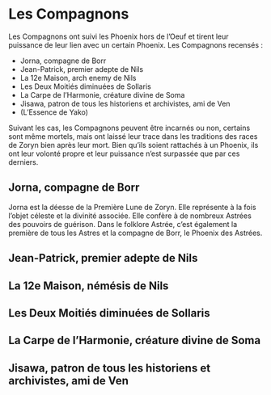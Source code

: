 # Les Compagnons

Les Compagnons ont suivi les Phoenix hors de l’Oeuf et tirent leur puissance de leur lien avec un certain Phoenix.
Les Compagnons recensés :
* Jorna, compagne de Borr
* Jean-Patrick, premier adepte de Nils
* La 12e Maison, arch enemy de Nils
* Les Deux Moitiés diminuées de Sollaris
* La Carpe de l’Harmonie, créature divine de Soma
* Jisawa, patron de tous les historiens et archivistes, ami de Ven
* (L’Essence de Yako)

Suivant les cas, les Compagnons peuvent être incarnés ou non, certains sont même mortels, 
mais ont laissé leur trace dans les traditions des races de Zoryn bien après leur mort.
Bien qu’ils soient rattachés à un Phoenix, ils ont leur volonté propre et leur puissance n’est surpassée que par ces derniers.

## Jorna, compagne de Borr

Jorna est la déesse de la Première Lune de Zoryn. 
Elle représente à la fois l’objet céleste et la divinité associée. 
Elle confère à de nombreux Astrées des pouvoirs de guérison. 
Dans le folklore Astrée, c’est également la première de tous les Astres et la compagne de Borr, le Phoenix des Astrées.

## Jean-Patrick, premier adepte de Nils

## La 12e Maison, némésis de Nils

## Les Deux Moitiés diminuées de Sollaris

## La Carpe de l’Harmonie, créature divine de Soma

## Jisawa, patron de tous les historiens et archivistes, ami de Ven

